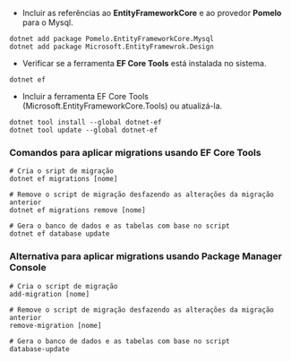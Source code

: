 - Incluir as referências ao **EntityFrameworkCore** e ao provedor **Pomelo** para o Mysql.

~~~
dotnet add package Pomelo.EntityFrameworkCore.Mysql
dotnet add package Microsoft.EntityFramewrok.Design
~~~

- Verificar se a ferramenta **EF Core Tools** está instalada no sistema.

~~~
dotnet ef
~~~

- Incluir a ferramenta EF Core Tools (Microsoft.EntityFrameworkCore.Tools) ou atualizá-la.

~~~
dotnet tool install --global dotnet-ef
dotnet tool update --global dotnet-ef
~~~

### Comandos para aplicar migrations usando EF Core Tools

~~~
# Cria o sript de migração
dotnet ef migrations [nome]

# Remove o script de migração desfazendo as alterações da migração anterior
dotnet ef migrations remove [nome]

# Gera o banco de dados e as tabelas com base no script
dotnet ef database update
~~~

### Alternativa para aplicar migrations usando Package Manager Console

~~~
# Cria o script de migração
add-migration [nome]

# Remove o script de migração desfazendo as alterações da migração anterior
remove-migration [nome]

# Gera o banco de dados e as tabelas com base no script
database-update
~~~
